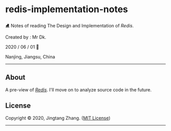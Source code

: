 # redis-implementation-notes

⛸️ Notes of reading The Design and Implementation of *Redis*.

Created by : Mr Dk.

2020 / 06 / 01 👶

Nanjing, Jiangsu, China

---

## About

A pre-view of [*Redis*](https://redis.io/). I'll move on to analyze source code in the future.

## License

Copyright © 2020, Jingtang Zhang. ([MIT License](LICENSE))

---

